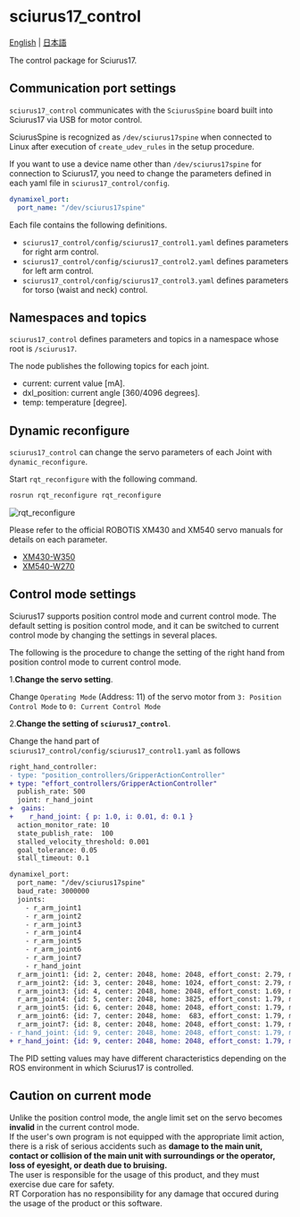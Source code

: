# sciurus17_control

[English](README.en.md) | [日本語](README.md)

The control package for Sciurus17.

## Communication port settings

`sciurus17_control` communicates with the `SciurusSpine` board built into Sciurus17 via USB for motor control.

SciurusSpine is recognized as `/dev/sciurus17spine` when connected to Linux after execution of `create_udev_rules` in the setup procedure.

If you want to use a device name other than `/dev/sciurus17spine` for connection to Sciurus17,
you need to change the parameters defined in each yaml file in `sciurus17_control/config`.

```yaml
dynamixel_port:
  port_name: "/dev/sciurus17spine"
```

Each file contains the following definitions.  

- `sciurus17_control/config/sciurus17_control1.yaml` defines parameters for right arm control.
- `sciurus17_control/config/sciurus17_control2.yaml` defines parameters for left arm control.
- `sciurus17_control/config/sciurus17_control3.yaml` defines parameters for torso (waist and neck) control.

## Namespaces and topics

`sciurus17_control` defines parameters and topics in a namespace whose root is `/sciurus17`.

The node publishes the following topics for each joint.

- current: current value [mA].
- dxl_position: current angle [360/4096 degrees].
- temp: temperature [degree].

## Dynamic reconfigure

`sciurus17_control` can change the servo parameters of each Joint with `dynamic_reconfigure`.

Start `rqt_reconfigure` with the following command.

```bash
rosrun rqt_reconfigure rqt_reconfigure
```

![rqt_reconfigure](https://rt-net.github.io/images/sciurus17/readme_rqt_reconfigure.png)

Please refer to the official ROBOTIS XM430 and XM540 servo manuals for details on each parameter.

- [XM430-W350](http://emanual.robotis.com/docs/en/dxl/x/xm430-w350/)
- [XM540-W270](http://emanual.robotis.com/docs/en/dxl/x/xm540-w270/)

## Control mode settings

Sciurus17 supports position control mode and current control mode.
The default setting is position control mode, and it can be switched to current control mode by changing the settings in several places.

The following is the procedure to change the setting of the right hand from position control mode to current control mode.

1.**Change the servo setting**.

Change `Operating Mode` (Address: 11) of the servo motor from `3: Position Control Mode` to `0: Current Control Mode`

2.**Change the setting of `sciurus17_control`**.

Change the hand part of `sciurus17_control/config/sciurus17_control1.yaml` as follows

```diff
right_hand_controller:
- type: "position_controllers/GripperActionController"
+ type: "effort_controllers/GripperActionController"
  publish_rate: 500
  joint: r_hand_joint
+  gains:
+    r_hand_joint: { p: 1.0, i: 0.01, d: 0.1 }
  action_monitor_rate: 10
  state_publish_rate:  100
  stalled_velocity_threshold: 0.001
  goal_tolerance: 0.05
  stall_timeout: 0.1

dynamixel_port:
  port_name: "/dev/sciurus17spine"
  baud_rate: 3000000
  joints:
    - r_arm_joint1
    - r_arm_joint2
    - r_arm_joint3
    - r_arm_joint4
    - r_arm_joint5
    - r_arm_joint6
    - r_arm_joint7
    - r_hand_joint
  r_arm_joint1: {id: 2, center: 2048, home: 2048, effort_const: 2.79, mode: 3 }
  r_arm_joint2: {id: 3, center: 2048, home: 1024, effort_const: 2.79, mode: 3 }
  r_arm_joint3: {id: 4, center: 2048, home: 2048, effort_const: 1.69, mode: 3 }
  r_arm_joint4: {id: 5, center: 2048, home: 3825, effort_const: 1.79, mode: 3 }
  r_arm_joint5: {id: 6, center: 2048, home: 2048, effort_const: 1.79, mode: 3 }
  r_arm_joint6: {id: 7, center: 2048, home:  683, effort_const: 1.79, mode: 3 }
  r_arm_joint7: {id: 8, center: 2048, home: 2048, effort_const: 1.79, mode: 3 }
- r_hand_joint: {id: 9, center: 2048, home: 2048, effort_const: 1.79, mode: 3 }
+ r_hand_joint: {id: 9, center: 2048, home: 2048, effort_const: 1.79, mode: 0 }
```

The PID setting values may have different characteristics depending on the ROS environment in which Sciurus17 is controlled.  

## Caution on current mode

Unlike the position control mode, the angle limit set on the servo becomes **invalid** in the current control mode.  
If the user's own program is not equipped with the appropriate limit action, there is a risk of serious accidents such as **damage to the main unit, contact or collision of the main unit with surroundings or the operator, loss of eyesight, or death due to bruising.**  
The user is responsible for the usage of this product, and they must exercise due care for safety.  
RT Corporation has no responsibility for any damage that occured during  the usage of the product or this software.
